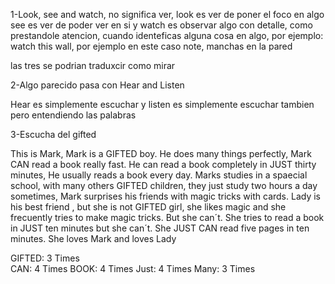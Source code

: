 1-Look, see and watch, no significa ver,
    look es ver de poner el foco en algo
    see es ver de poder ver en si 
    y watch es observar algo con detalle, como prestandole atencion, cuando identeficas alguna cosa
    en algo, por ejemplo: watch this wall, por ejemplo en este caso note, manchas en la pared 

las tres se podrian traduxcir como mirar



2-Algo parecido pasa con Hear and Listen 


Hear es simplemente escuchar y listen es simplemente escuchar tambien pero entendiendo las palabras




3-Escucha del gifted 

This is Mark, Mark is a GIFTED boy. He does many things perfectly, Mark CAN read a book really fast. He can 
read a book completely in JUST thirty minutes, He usually reads a book every day. Marks studies in a spaecial 
school, with many others GIFTED children, they just study two hours a day sometimes, Mark surprises
his friends with magic tricks with cards. Lady is his best friend , but she is not GIFTED girl, she 
likes magic and she frecuently tries to make magic tricks. But she can´t. She tries to read a book 
in JUST ten minutes but she can´t. She JUST CAN read five pages in ten minutes. She loves Mark and 
loves Lady 



GIFTED: 3 Times  
CAN: 4 Times 
BOOK: 4 Times 
Just:  4 Times 
Many: 3 Times 
